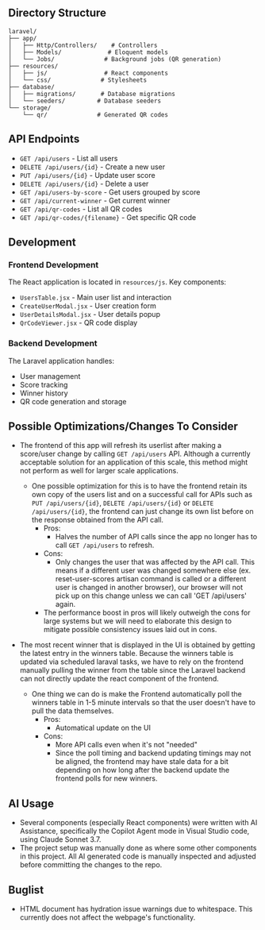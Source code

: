 ## Directory Structure

```
laravel/
├── app/
│   ├── Http/Controllers/    # Controllers
│   ├── Models/             # Eloquent models
│   └── Jobs/              # Background jobs (QR generation)
├── resources/
│   ├── js/                # React components
│   └── css/              # Stylesheets
├── database/
│   ├── migrations/       # Database migrations
│   └── seeders/         # Database seeders
└── storage/
    └── qr/              # Generated QR codes
```

## API Endpoints

- `GET /api/users` - List all users
- `DELETE /api/users/{id}` - Create a new user
- `PUT /api/users/{id}` - Update user score
- `DELETE /api/users/{id}` - Delete a user
- `GET /api/users-by-score` - Get users grouped by score
- `GET /api/current-winner` - Get current winner
- `GET /api/qr-codes` - List all QR codes
- `GET /api/qr-codes/{filename}` - Get specific QR code

## Development

### Frontend Development
The React application is located in `resources/js`. Key components:
- `UsersTable.jsx` - Main user list and interaction
- `CreateUserModal.jsx` - User creation form
- `UserDetailsModal.jsx` - User details popup
- `QrCodeViewer.jsx` - QR code display

### Backend Development
The Laravel application handles:
- User management
- Score tracking
- Winner history
- QR code generation and storage

## Possible Optimizations/Changes To Consider
- The frontend of this app will refresh its userlist after making a score/user change by calling `GET /api/users` API. Although a currently acceptable solution for an application of this scale, this method might not perform as well for larger scale applications.

    - One possible optimization for this is to have the frontend retain its own copy of the users list and on a successful call for APIs such as `PUT /api/users/{id}`, `DELETE /api/users/{id}` or `DELETE /api/users/{id}`, the frontend can just change its own list before on the response obtained from the API call.
        - Pros:
            - Halves the number of API calls since the app no longer has to call `GET /api/users` to refresh.
        - Cons:
            - Only changes the user that was affected by the API call. This means if a different user was changed somewhere else (ex. reset-user-scores artisan command is called or a different user is changed in another browser), our browser will not pick up on this change unless we can call 'GET /api/users' again.
        - The performance boost in pros will likely outweigh the cons for large systems but we will need to elaborate this design to mitigate possible consistency issues laid out in cons.

- The most recent winner that is displayed in the UI is obtained by getting the latest entry in the winners table. Because the winners table is updated via scheduled laraval tasks, we have to rely on the frontend manually pulling the winner from the table since the Laravel backend can not directly update the react component of the frontend.
    - One thing we can do is make the Frontend automatically poll the winners table in 1-5 minute intervals so that the user doesn't have to pull the data themselves.
        - Pros:
            - Automatical update on the UI
        - Cons:
            - More API calls even when it's not "needed"
            - Since the poll timing and backend updating timings may not be aligned, the frontend may have stale data for a bit depending on how long after the backend update the frontend polls for new winners.

## AI Usage
- Several components (especially React components) were written with AI Assistance, specifically the Copilot Agent mode in Visual Studio code, using Claude Sonnet 3.7.
- The project setup was manually done as where some other components in this project. All AI generated code is manually inspected and adjusted before committing the changes to the repo.

## Buglist
- HTML document has hydration issue warnings due to whitespace. This currently does not affect the webpage's functionality.